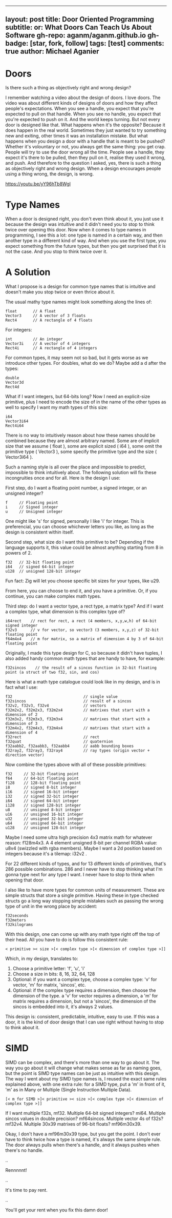 
---
layout: post
title: Door Oriented Programming
subtitle: or: What Doors Can Teach Us About Software
gh-repo: aganm/aganm.github.io
gh-badge: [star, fork, follow]
tags: [test]
comments: true
author: Michael Aganier
---



# Doors

Is there such a thing as objectively right and wrong design?

I remember watching a video about the design of doors. I love doors. The video
was about different kinds of designs of doors and how they affect people's
expectations. When you see a handle, you expect that you're expected to pull
on that handle.  When you see no handle, you expect that you're expected to
push on it. And the world keeps turning. But not every door is designed like
that.  What happens when it's the opposite? Because it does happen in the real
world.  Sometimes they just wanted to try something new and exiting, other
times it was an installation mistake. But what happens when you design a door
with a handle that is meant to be pushed? Whether it's volountary or not, you
always get the same thing: you get crap. People will try to use the door wrong
all the time. People see a handle, they expect it's there to be pulled, then
they pull on it, realise they used it wrong, and push.  And therefore to the
question I asked, yes, there is such a thing as objectively right and wrong
design. When a design encourages people using a thing wrong, the design, is
wrong.

https://youtu.be/yY96hTb8WgI

# Type Names

When a door is designed right, you don't even think about it, you just use it
because the design was intuitive and it didn't need you to stop to think twice
over opening this door. Now when it comes to type names in programming, I see
this a lot: one type is named in a certain way, and then another type in a
different kind of way. And when you use the first type, you expect something
from the future types, but then you get surprised that it is not the case.
And you stop to think twice over it.

# A Solution

What I propose is a design for common type names that is intuitive and doesn't
make you stop twice or even thrice about it.

The usual mathy type names might look something along the lines of:

~~~
float       // A float
Vector3     // A vector of 3 floats
Rect4       // A rectangle of 4 floats
~~~

For integers:

~~~
int         // An integer
Vector3i    // A vector of 4 integers
Rect4i      // A rectangle of 4 integers
~~~

For common types, it may seem not so bad, but it gets worse as we introduce
other types. For doubles, what do we do? Maybe add a d after the types:

~~~
double
Vector3d
Rect4d
~~~

What if I want integers, but 64-bits long? Now I need an explicit-size primitive,
plus I need to encode the size of in the name of the other types as well to
specify I want my math types of this size:

~~~
i64
Vector3i64
Rect4i64
~~~

There is no way to intuitively reason about how these names should be combined
because they are almost arbitrary named. Some are of implicit size that we assume
( float ), some are explicit sized ( i64 ), some omit the primitive type  ( Vector3 ),
some specify the primitive type and the size ( Vector3i64 ).

Such a naming style is all over the place and impossible to predict, impossible
to think intuitively about. The following solution will fix these
incongruities once and for all. Here is the design I use:

First step, do I want a floating point number, a signed integer, or an unsigned integer?

~~~
f     // Floating point
i     // Signed integer
u     // Unsigned integer
~~~

One might like 's' for signed, personally I like 'i' for integer. This
is preferencial, you can choose whichever letters you like, as long as
the design is consistent within itself.

Second step, what size do I want this primitive to be? Depending if the language
supports it, this value could be almost anything starting from 8 in powers of 2.

~~~
f32   // 32-bit floating point
i64   // signed 64-bit integer
u128  // unsigned 128-bit integer
~~~

Fun fact: Zig will let you choose specific bit sizes for your types, like u29.

From here, you can choose to end it, and you have a primitive.
Or, if you continue, you can make complex math types.

Third step: do I want a vector type, a rect type, a matrix type?
And if I want a complex type, what dimension is this complex type of?

~~~
i64rect    // rect for rect, a rect (4 members, x,y,w,h) of 64-bit signed integer
f32v3      // v for vector, so vector3 (3 members, x,y,z) of 32-bit floating point
f64m4x4    // m for matrix, so a matrix of dimension 4 by 3 of 64-bit floating point
~~~

Originally, I made this type design for C, so because it didn't have tuples, I also
added handy common math types that are handy to have, for example:

~~~
f32sincos    // the result of a sincos function in 32-bit floating point (a struct of two f32, sin, and cos)
~~~

Here is what a math type catalogue could look like in my design, and is in fact
what I use:

~~~
f32                               // single value
f32sincos                         // result of a sincos
f32v2, f32v3, f32v4               // vectors
f32m2x2, f32m2x3, f32m2x4         // matrixes that start with a dimension of 2
f32m3x2, f32m3x3, f32m3x4         // matrixes that start with a dimension of 3
f32m4x2, f32m4x3, f32m4x4         // matrixes that start with a dimension of 4
f32rect                           // rect
f32quat                           // quaternion
f32aabb2, f32aabb3, f32aabb4      // aabb bounding boxes
f32ray2, f32ray3, f32ray4         // ray types (origin vector + direction vector)
~~~

Now combine the types above with all of these possible primitives:

~~~
f32     // 32-bit floating point
f64     // 64-bit floating point
f128    // 128-bit floating point
i8      // signed 8-bit integer
i16     // signed 16-bit integer
i32     // signed 32-bit integer
i64     // signed 64-bit integer
i128    // signed 128-bit integer
u8      // unsigned 8-bit integer
u16     // unsigned 16-bit integer
u32     // unsigned 32-bit integer
u64     // unsigned 64-bit integer
u128    // unsigned 128-bit integer
~~~

Maybe I need some ultra high precision 4x3 matrix math for whatever reason: f128m4x3.
A 4 element unsigned 8-bit per channel RGBA value: u8v4 (swizzled with rgba members).
Maybe I want a 2d position based on integers because it's a tilemap: i32v2 .

For 22 different kinds of types, and for 13 different kinds of primitives, that's 286 possible combinations.
286 and I never have to stop thinking what I'm gonna type next for any type I
want. I never have to stop to think when opening that door.

I also like to have more types for common units of measurement. These are
simple structs that store a single primitive. Having these in type checked structs go
a long way stopping simple mistakes such as passing the wrong type of unit in the
wrong place by accident:

~~~
f32seconds
f32meters
f32kilograms
~~~

With this design, one can come up with any math type right off the top of their
head. All you have to do is follow this consistent rule:

    < primitive >< size >[< complex type >[< dimension of complex type >]]
 
Which, in my design, translates to:

1. Choose a primitive letter: 'f', 'u', 'i'
2. Choose a size in bits: 8, 16, 32, 64, 128
3. Optional: if you want a complex type, choose a complex type: 'v' for vector, 'm' for matrix, 'sincos', etc.
4. Optional: if the complex type requires a dimension, then choose the dimension of the type.
             a 'v' for vector requires a dimension, a 'm' for matrix requires a dimension,
             but not a 'sincos', the dimension of the sincos is embedded into it, it's always 2 values.

This design is: consistent, predictable, intuitive, easy to use. If this was a
door, it is the kind of door design that I can use right without having to stop
to think about it.

# SIMD

SIMD can be complex, and there's more than one way to go about it.
The way you go about it will change what makes sense as far as naming goes,
but the point is SIMD type names can be just as intuitive with this design.
The way I went about my SIMD type names is, I reused the exact same rules
explained above, with one extra rule: for a SIMD type, put a 'm' in front of
it, 'm' as in Many or Multiple (Single Instruction Multiple Data).

    [< m for SIMD >]< primitive >< size >[< complex type >[< dimension of complex type >]]

If I want multiple f32s, mf32.
Multiple 64-bit signed integers? mi64.
Multiple sincos values in double precision? mf64sincos.
Multiple vector 4s of f32s? mf32v4.
Multiple 30x39 matrixes of 96-bit floats? mf96m30x39.

Okay, I don't have a mf96m30x39 type, but you get the point.
I don't ever have to think twice how a type is named, it's always the same simple
rule. The door always pulls when there's a handle, and it always pushes when
there's no handle.



..


Rennnnnt!


..


It's time to pay rent.


..


You'll get your rent when you fix this damn door!
